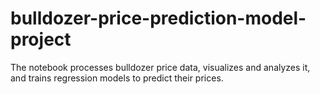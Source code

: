 # bulldozer-price-prediction-model-project
The notebook processes bulldozer price data, visualizes and analyzes it, and trains regression models to predict their prices.
